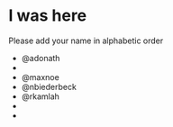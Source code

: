 # I was here

Please add your name in alphabetic order

* @adonath
* 
* @maxnoe
* @nbiederbeck
* @rkamlah 
* 
*
